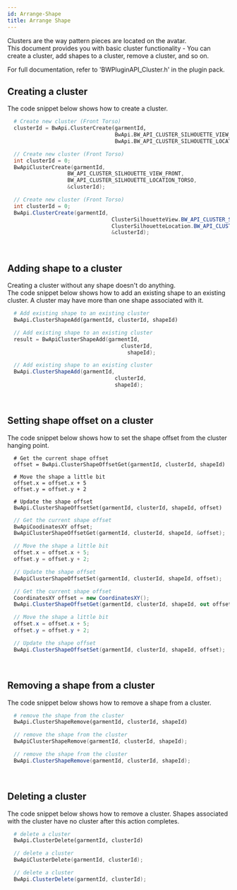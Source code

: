 ```yaml
---
id: Arrange-Shape
title: Arrange Shape
---
```


Clusters are the way pattern pieces are located on the avatar. <br/>
This document provides you with basic cluster functionality - You can create a cluster, add shapes to a cluster, remove a cluster, and so on.

For full documentation, refer to 'BWPluginAPI_Cluster.h' in the plugin pack.

## Creating a cluster
The code snippet below shows how to create a cluster.
<!--DOCUSAURUS_CODE_TABS-->

<!--Python-->

```python
  # Create new cluster (Front Torso)
  clusterId = BwApi.ClusterCreate(garmentId,
                                  BwApi.BW_API_CLUSTER_SILHOUETTE_VIEW_FRONT,
                                  BwApi.BW_API_CLUSTER_SILHOUETTE_LOCATION_TORSO)
```
<!--C++-->

```cpp
  // Create new cluster (Front Torso)
  int clusterId = 0;
  BwApiClusterCreate(garmentId,
                   BW_API_CLUSTER_SILHOUETTE_VIEW_FRONT,
                   BW_API_CLUSTER_SILHOUETTE_LOCATION_TORSO,
                   &clusterId);
```
<!--C#-->

```csharp
  // Create new cluster (Front Torso)
  int clusterId = 0;
  BwApi.ClusterCreate(garmentId,
  								 ClusterSilhouetteView.BW_API_CLUSTER_SILHOUETTE_VIEW_FRONT,
  								 ClusterSilhouetteLocation.BW_API_CLUSTER_SILHOUETTE_LOCATION_TORSO,
  								 &clusterId);
```
<!--END_DOCUSAURUS_CODE_TABS-->
<br/>

## Adding shape to a cluster
Creating a cluster without any shape doesn't do anything. <br/>
The code snippet below shows how to add an existing shape to an existing cluster. A cluster may have more than one shape associated with it.
<!--DOCUSAURUS_CODE_TABS-->

<!--Python-->

```python
  # Add existing shape to an existing cluster
  BwApi.ClusterShapeAdd(garmentId, clusterId, shapeId)
```
<!--C++-->

```cpp
  // Add existing shape to an existing cluster
  result = BwApiClusterShapeAdd(garmentId,
		                            clusterId,
			                          shapeId);
```
<!--C#-->

```csharp
  // Add existing shape to an existing cluster
  BwApi.ClusterShapeAdd(garmentId,
  						          clusterId,
  						          shapeId);

```
<!--END_DOCUSAURUS_CODE_TABS-->
<br/>

## Setting shape offset on a cluster
The code snippet below shows how to set the shape offset from the cluster hanging point.
<!--DOCUSAURUS_CODE_TABS-->

<!--Python-->

```
  # Get the current shape offset
  offset = BwApi.ClusterShapeOffsetGet(garmentId, clusterId, shapeId)

  # Move the shape a little bit
  offset.x = offset.x + 5
  offset.y = offset.y + 2

  # Update the shape offset
  BwApi.ClusterShapeOffsetSet(garmentId, clusterId, shapeId, offset)
```
<!--C++-->

```cpp
  // Get the current shape offset
  BwApiCoodinatesXY offset;
  BwApiClusterShapeOffsetGet(garmentId, clusterId, shapeId, &offset);

  // Move the shape a little bit
  offset.x = offset.x + 5;
  offset.y = offset.y + 2;

  // Update the shape offset
  BwApiClusterShapeOffsetSet(garmentId, clusterId, shapeId, offset);
```
<!--C#-->

```csharp
  // Get the current shape offset
  CoordinatesXY offset = new CoordinatesXY();
  BwApi.ClusterShapeOffsetGet(garmentId, clusterId, shapeId, out offset);

  // Move the shape a little bit
  offset.x = offset.x + 5;
  offset.y = offset.y + 2;

  // Update the shape offset
  BwApi.ClusterShapeOffsetSet(garmentId, clusterId, shapeId, offset);
```
<!--END_DOCUSAURUS_CODE_TABS-->

<br/>

## Removing a shape from a cluster
The code snippet below shows how to remove a shape from a cluster.
<!--DOCUSAURUS_CODE_TABS-->

<!--Python-->

```python
  # remove the shape from the cluster
  BwApi.ClusterShapeRemove(garmentId, clusterId, shapeId)
```
<!--C++-->

```cpp
  // remove the shape from the cluster
  BwApiClusterShapeRemove(garmentId, clusterId, shapeId);
```
<!--C#-->

```csharp
  // remove the shape from the cluster
  BwApi.ClusterShapeRemove(garmentId, clusterId, shapeId);
```
<!--END_DOCUSAURUS_CODE_TABS-->
<br/>

## Deleting a cluster
The code snippet below shows how to remove a cluster. Shapes associated with the cluster have no cluster after this action completes.
<!--DOCUSAURUS_CODE_TABS-->

<!--Python-->

```python
  # delete a cluster
  BwApi.ClusterDelete(garmentId, clusterId)
```
<!--C++-->

```cpp
  // delete a cluster
  BwApiClusterDelete(garmentId, clusterId);
```
<!--C#-->

```csharp
  // delete a cluster
  BwApi.ClusterDelete(garmentId, clusterId);
```
<!--END_DOCUSAURUS_CODE_TABS-->
<br/>
